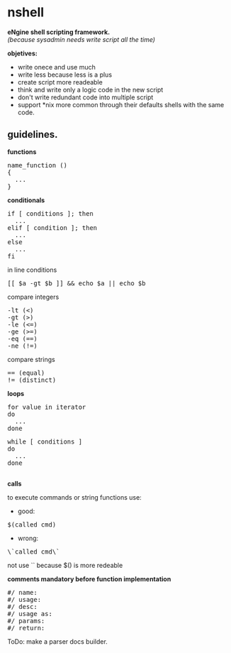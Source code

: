 nshell
======

**eNgine shell scripting framework.**  
*(because sysadmin needs write script all the time)*

**objetives:**
- write onece and use much
- write less because less is a plus
- create script more readeable
- think and write only a logic code in the new script 
- don't write redundant code into multiple script
- support *nix more common through their defaults shells with the same code.

guidelines.
-------------
**functions**
<pre>
name_function ()
{
  ...
}
</pre>
**conditionals**
<pre>
if [ conditions ]; then
  ...
elif [ condition ]; then
  ...
else
  ...
fi
</pre>
in line conditions
<pre>
[[ $a -gt $b ]] && echo $a || echo $b
</pre>
compare integers
<pre>
-lt (<)
-gt (>)
-le (<=)
-ge (>=)
-eq (==)
-ne (!=)
</pre>
compare strings
<pre>
== (equal)
!= (distinct)
</pre>
**loops**
<pre>
for value in iterator
do
  ...
done
</pre>

<pre>
while [ conditions ]
do
  ...
done

</pre>
**calls**

to execute commands or string functions use:
- good:
<pre>
$(called_cmd)
</pre>
- wrong:
<pre>
\`called_cmd\`
</pre> 
not use `` because $() is more redeable 

**comments mandatory before function implementation**
<pre>
#/ name:
#/ usage:
#/ desc:
#/ usage as:
#/ params:
#/ return:
</pre>
ToDo: make a parser docs builder.
